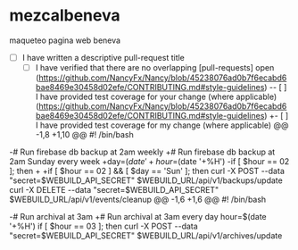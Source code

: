 # mezcalbeneva
maqueteo pagina web beneva
- [ ] I have written a descriptive pull-request title
  - [ ] I have verified that there are no overlapping [pull-requests] open
(https://github.com/NancyFx/Nancy/blob/45238076ad0b7f6ecabd6bae8469e30458d02efe/CONTRIBUTING.md#style-guidelines)
 -- [ ] I have provided test coverage for your change (where applicable)
 (https://github.com/NancyFx/Nancy/blob/45238076ad0b7f6ecabd6bae8469e30458d02efe/CONTRIBUTING.md#style-guidelines)
 +- [ ] I have provided test coverage for my change (where applicable)
 @@ -1,8 +1,10 @@
  #! /bin/bash
  
 -# Run firebase db backup at 2am weekly
 +# Run firebase db backup at 2am Sunday every week
 +day=$(date '+%a')
  hour=$(date '+%H')
 -if [ $hour == 02 ]; then
 +
 +if [ $hour == 02 ] && [ $day == 'Sun' ]; then
  	curl -X POST --data "secret=$WEBUILD_API_SECRET" $WEBUILD_URL/api/v1/backups/update
  	curl -X DELETE --data "secret=$WEBUILD_API_SECRET" $WEBUILD_URL/api/v1/events/cleanup
    @@ -1,6 +1,6 @@
  #! /bin/bash
  
 -# Run archival at 3am
 +# Run archival at 3am every day
  hour=$(date '+%H')
  if [ $hour == 03 ]; then
  	curl -X POST --data "secret=$WEBUILD_API_SECRET" $WEBUILD_URL/api/v1/archives/update
  

